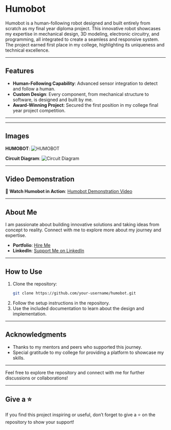 # Humobot

Humobot is a human-following robot designed and built entirely from scratch as my final year diploma project. This innovative robot showcases my expertise in mechanical design, 3D modeling, electronic circuitry, and programming, all integrated to create a seamless and responsive system. The project earned first place in my college, highlighting its uniqueness and technical excellence.

---

## Features

- **Human-Following Capability**: Advanced sensor integration to detect and follow a human.
- **Custom Design**: Every component, from mechanical structure to software, is designed and built by me.
- **Award-Winning Project**: Secured the first position in my college final year project competition.

---

---

## Images

**HUMOBOT**: ![HUMOBOT](https://github.com/user-attachments/assets/706aeb6b-92fb-4473-ac3d-dfdc5a22ae68)

**Circuit Diagram**: ![Circuit Diagram](https://github.com/user-attachments/assets/d2a278d4-3185-4722-8f44-9d0d88fd6890)


---

## Video Demonstration

🎥 **Watch Humobot in Action**: [Humobot Demonstration Video](https://console.cloudinary.com/pm/c-07e899acd02cf2d79e0ba51da47247/media-explorer?assetId=59b8a2759b3f73b39bf48dab7f43495f)

---

## About Me

I am passionate about building innovative solutions and taking ideas from concept to reality. Connect with me to explore more about my journey and expertise.

- **Portfolio**: [Hire Me](https://zuberprofile.vercel.app/)
- **LinkedIn**: [Support Me on LinkedIn](https://www.linkedin.com/in/mohammed-zuber-ahamad/)

---

## How to Use

1. Clone the repository:  
   ```bash
   git clone https://github.com/your-username/humobot.git
   ```
2. Follow the setup instructions in the repository.
3. Use the included documentation to learn about the design and implementation.

---

## Acknowledgments

- Thanks to my mentors and peers who supported this journey.
- Special gratitude to my college for providing a platform to showcase my skills.

---

Feel free to explore the repository and connect with me for further discussions or collaborations!

---

## Give a ⭐
If you find this project inspiring or useful, don’t forget to give a ⭐ on the repository to show your support!
